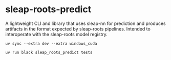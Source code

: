# sleap-roots-predict
A lightweight CLI and library that uses sleap-nn for prediction and produces artifacts in the format expected by sleap-roots pipelines. Intended to interoperate with the sleap-roots model registry.

```
uv sync --extra dev --extra windows_cuda 

uv run black sleap_roots_predict tests
```
